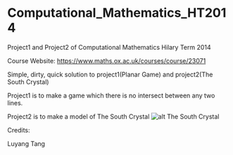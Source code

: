 Computational_Mathematics_HT2014
================================

Project1 and Project2 of Computational Mathematics Hilary Term 2014

Course Website: https://www.maths.ox.ac.uk/courses/course/23071

Simple, dirty, quick solution to project1(Planar Game) and project2(The South Crystal)

Project1 is to make a game which there is no intersect between any two lines.

Project2 is to make a model of The South Crystal
![alt The South Crystal](http://s0.geograph.org.uk/geophotos/03/65/77/3657795_719a1d02.jpg)

Credits:

Luyang Tang
